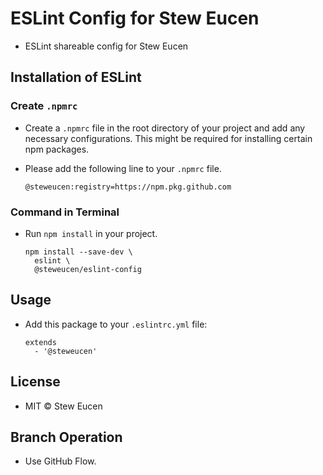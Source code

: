# ESLint Config for Stew Eucen

* ESLint shareable config for Stew Eucen

## Installation of ESLint

### Create `.npmrc`

* Create a `.npmrc` file in the root directory of your project and add any necessary configurations. This might be required for installing certain npm packages.

* Please add the following line to your `.npmrc` file.

  ```
  @steweucen:registry=https://npm.pkg.github.com
  ```

### Command in Terminal

* Run `npm install` in your project.

  ```
  npm install --save-dev \
    eslint \
    @steweucen/eslint-config
  ```

## Usage

* Add this package to your `.eslintrc.yml` file:

  ```
  extends
    - '@steweucen'
  ```

## License

* MIT © Stew Eucen

## Branch Operation

* Use GitHub Flow.
